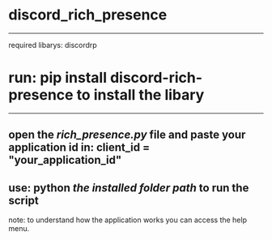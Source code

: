 # discord_rich_presence
----------------------------------------------------------------------
required libarys: discordrp
# run: pip install discord-rich-presence to install the libary
----------------------------------------------------------------------
open the *rich_presence.py* file and paste your application id in: client_id = "your_application_id"
----------------------------------------------------------------------
use: python *the installed folder path* to run the script
----------------------------------------------------------------------
note: to understand how the application works you can access the help menu.
